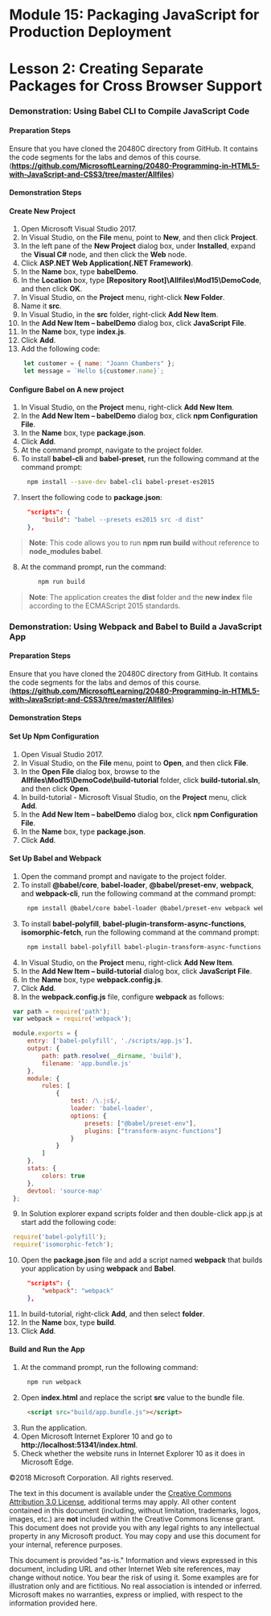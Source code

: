  # Module 15: Packaging JavaScript for Production Deployment

# Lesson 2: Creating Separate Packages for Cross Browser Support

### Demonstration: Using Babel CLI to Compile JavaScript Code

#### Preparation Steps

Ensure that you have cloned the 20480C directory from GitHub. It contains the code segments for the labs and demos of this course. (**https://github.com/MicrosoftLearning/20480-Programming-in-HTML5-with-JavaScript-and-CSS3/tree/master/Allfiles**)

#### Demonstration Steps

#### Create New Project

1. Open Microsoft Visual Studio 2017.
2. In Visual Studio, on the **File** menu, point to **New**, and then click **Project**.
3. In the left pane of the **New Project** dialog box, under **Installed**, expand the **Visual C#** node, and then click the **Web** node.
4. Click **ASP.NET Web Application(.NET Framework)**.
5. In the **Name** box, type **babelDemo**.
6.	In the **Location** box, type **[Repository Root]\Allfiles\Mod15\DemoCode**, and then click **OK**.
7. In Visual Studio, on the **Project** menu, right-click **New Folder**.
8.  Name it **src**.
9.  In Visual Studio, in the **src** folder, right-click **Add New Item**.
10.  In the **Add New Item – babelDemo** dialog box, click **JavaScript File**.
11.  In the **Name** box, type **index.js**.
12.  Click **Add**.
13.  Add the following code:
```javascript
    let customer = { name: "Joann Chambers" };
    let message = `Hello ${customer.name}`;
```

#### Configure Babel on A new project

1.	In Visual Studio, on the **Project** menu, right-click **Add New Item**.
2.	In the **Add New Item – babelDemo** dialog box, click **npm Configuration File**.
3.	In the **Name** box, type **package.json**.
4.	Click **Add**.
5.  At the command prompt, navigate to the project folder.
6.  To install **babel-cli** and **babel-preset**, run the following command at the command prompt:
   ```bash
        npm install --save-dev babel-cli babel-preset-es2015
   ```
7.  Insert the following code to **package.json**:
   ```json
        "scripts": {
            "build": "babel --presets es2015 src -d dist"
        },
   ```
>**Note**: This code allows you to run **npm run build** without reference to **node_modules babel**. 

8.  At the command prompt, run the command:
```bash
        npm run build
```
>**Note**: The application creates the **dist** folder and the **new index** file according to the ECMAScript 2015 standards.

### Demonstration: Using Webpack and Babel to Build a JavaScript App

#### Preparation Steps 

Ensure that you have cloned the 20480C directory from GitHub. It contains the code segments for the labs and demos of this course. (**https://github.com/MicrosoftLearning/20480-Programming-in-HTML5-with-JavaScript-and-CSS3/tree/master/Allfiles**)

#### Demonstration Steps

#### Set Up Npm Configuration

1.	Open Visual Studio 2017.
2.	In Visual Studio, on the **File** menu, point to **Open**, and then click **File**.
3.	In the **Open File** dialog box, browse to the **Allfiles\Mod15\DemoCode\build-tutorial** folder, click **build-tutorial.sln**, and then click **Open**.
4.	In build-tutorial - Microsoft Visual Studio, on the **Project** menu, click **Add**.
5.	In the **Add New Item – babelDemo** dialog box, click **npm Configuration File**.
6.	In the **Name** box, type **package.json**.
7.	Click **Add**.

#### Set Up Babel and Webpack

1.  Open the command prompt and navigate to the project folder.
2.  To install **@babel/core**, **babel-loader**, **@babel/preset-env**, **webpack**, and **webpack-cli**, run the following command at the command prompt:
   ```bash
        npm install @babel/core babel-loader @babel/preset-env webpack webpack-cli --save-dev
   ```
3.  To install **babel-polyfill**, **babel-plugin-transform-async-functions**, **isomorphic-fetch**, run the following command at the command prompt:
   ```bash
        npm install babel-polyfill babel-plugin-transform-async-functions isomorphic-fetch --save
   ```
4.  In Visual Studio, on the **Project** menu, right-click **Add New Item**.
5.  In the **Add New Item – build-tutorial** dialog box, click **JavaScript File**.
6.  In the **Name** box, type **webpack.config.js**.
7.  Click **Add**.
8.  In the **webpack.config.js** file, configure **webpack** as follows:
   ```javascript
    var path = require('path');
    var webpack = require('webpack');

    module.exports = {
        entry: ['babel-polyfill', './scripts/app.js'],
        output: {
            path: path.resolve(__dirname, 'build'),
            filename: 'app.bundle.js'
        },
        module: {
            rules: [
                {
                    test: /\.js$/,
                    loader: 'babel-loader',
                    options: {
                        presets: ["@babel/preset-env"],
                        plugins: ["transform-async-functions"]
                    }
                }
            ]
        },
        stats: {
            colors: true
        },
        devtool: 'source-map'
    };
   ```
   
9.  In Solution explorer expand scripts folder and then double-click app.js at start add the following code:
   ```javascript
    require('babel-polyfill');
    require('isomorphic-fetch');
   ```
10.  Open the **package.json** file and add a script named **webpack** that builds your application by using **webpack** and **Babel**.
   ```json
        "scripts": {
            "webpack": "webpack"
        },
   ```
11.  In build-tutorial, right-click **Add**, and then select **folder**.
12.  In the **Name** box, type **build**.
13.  Click **Add**.

#### Build and Run the App

1.  At the command prompt, run the following command:
   ```bash
        npm run webpack
   ```
2.  Open **index.html** and replace the script **src** value to the bundle file.
   ```html
        <script src="build/app.bundle.js"></script>
   ```
3.  Run the application.
4.  Open Microsoft Internet Explorer 10 and go to **http://localhost:51341/index.html**.
5.  Check whether the website runs in Internet Explorer 10 as it does in Microsoft Edge.

©2018 Microsoft Corporation. All rights reserved.

The text in this document is available under the  [Creative Commons Attribution 3.0 License](https://creativecommons.org/licenses/by/3.0/legalcode), additional terms may apply. All other content contained in this document (including, without limitation, trademarks, logos, images, etc.) are  **not**  included within the Creative Commons license grant. This document does not provide you with any legal rights to any intellectual property in any Microsoft product. You may copy and use this document for your internal, reference purposes.

This document is provided &quot;as-is.&quot; Information and views expressed in this document, including URL and other Internet Web site references, may change without notice. You bear the risk of using it. Some examples are for illustration only and are fictitious. No real association is intended or inferred. Microsoft makes no warranties, express or implied, with respect to the information provided here.
